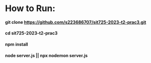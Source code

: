# How to Run:

#### git clone https://github.com/s223686707/sit725-2023-t2-prac3.git
#### cd sit725-2023-t2-prac3
#### npm install
#### node server.js || npx nodemon server.js
